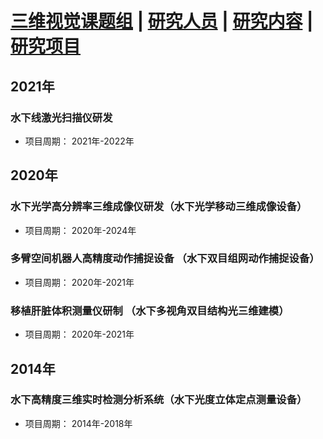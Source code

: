 # <a href="/index.html">三维视觉课题组</a> | <a href="/people.html">研究人员</a> | <a href="/research.html">研究内容</a> | <a href="/project.html">研究项目</a>

## 2021年 
### 水下线激光扫描仪研发
* 项目周期： 2021年-2022年

## 2020年
### 水下光学高分辨率三维成像仪研发（水下光学移动三维成像设备）
* 项目周期： 2020年-2024年

### 多臂空间机器人高精度动作捕捉设备 （水下双目组网动作捕捉设备）
* 项目周期： 2020年-2021年
 
### 移植肝脏体积测量仪研制 （水下多视角双目结构光三维建模）
* 项目周期： 2020年-2021年

## 2014年
### 水下高精度三维实时检测分析系统（水下光度立体定点测量设备） 
* 项目周期： 2014年-2018年



